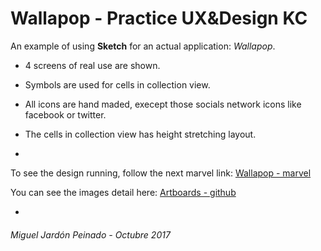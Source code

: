 # Wallapop -  Practice UX&Design KC

An example of using **Sketch** for an actual application: *Wallapop*. 

- 4 screens of real use are shown.
- Symbols are used for cells in collection view. 
- All icons are hand maded, execept those socials network icons like facebook or twitter. 
- The cells in collection view has height stretching layout.

-

To see the design running, follow the next marvel link:
[Wallapop - marvel](https://marvelapp.com/3946ai3)

You can see the images detail here: [Artboards - github](https://github.com/Omaddon/Wallapop-PracticeKC/tree/master/marvel)

-

###### *Miguel Jardón Peinado - Octubre 2017*